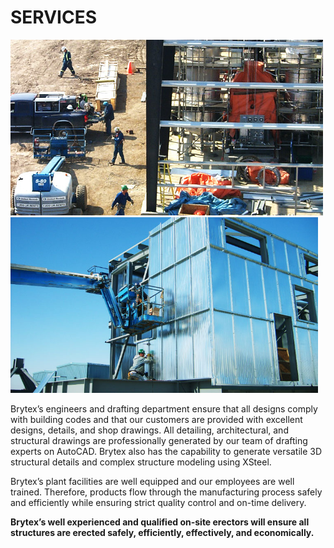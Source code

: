 # SERVICES

<div class="row row-cols-1 row-cols-md-2 row-cols-xl-1 float-xl-start me-xl-im w-xl-im">
	<div class="fadein p-0 pb-1n4 pb-xl-1n4 pe-md-1n4 pe-xl-0 col">
        <div class="overflow-hidden d-flex justify-content-center align-items-center">
            <img src="./img/5.jpg">
        </div>
    </div>
	<div class="fadein p-0 pb-1n4 pb-xl-1n4 col">
        <div class="overflow-hidden d-flex justify-content-center align-items-center">
            <img style="height: 281px;" src="./img/services.jpg">
        </div>
    </div>
</div>

Brytex’s engineers and drafting department ensure that all designs comply with
building codes and that our customers are provided with excellent designs,
details, and shop drawings. All detailing, architectural, and structural
drawings are professionally generated by our team of drafting experts on
AutoCAD. Brytex also has the capability to generate versatile 3D structural
details and complex structure modeling using XSteel.

Brytex’s plant facilities are well equipped and our employees are well trained.
Therefore, products flow through the manufacturing process safely and
efficiently while ensuring strict quality control and on-time delivery.

**Brytex’s well experienced and qualified on-site erectors will ensure all
structures are erected safely, efficiently, effectively, and economically.**
